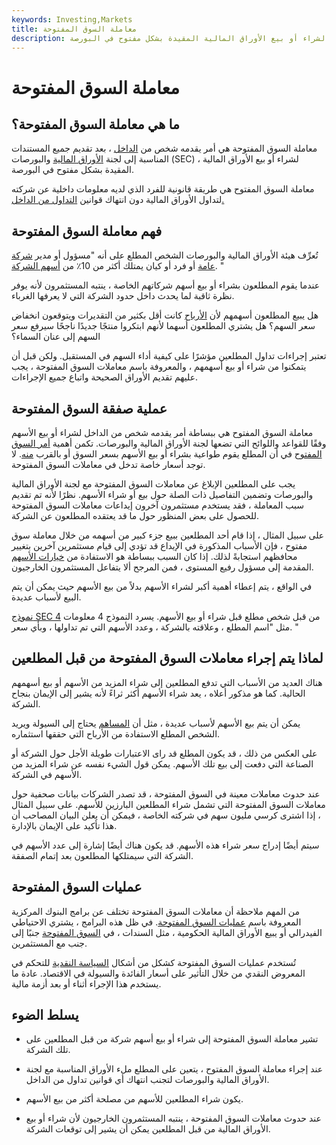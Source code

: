 ```yaml
---
keywords: Investing,Markets
title: معاملة السوق المفتوحة
description: معاملة السوق المفتوحة هي أمر يقدمه شخص من الداخل لشراء أو بيع الأوراق المالية المقيدة بشكل مفتوح في البورصة.
---
```


# معاملة السوق المفتوحة
## ما هي معاملة السوق المفتوحة؟

معاملة السوق المفتوحة هي أمر يقدمه شخص من [الداخل](/insider) ، بعد تقديم جميع المستندات المناسبة إلى لجنة [الأوراق المالية](/sec) والبورصات (SEC) ، لشراء أو بيع الأوراق المالية المقيدة بشكل مفتوح في البورصة.

معاملة السوق المفتوح هي طريقة قانونية للفرد الذي لديه معلومات داخلية عن شركته لتداول الأوراق المالية دون انتهاك قوانين [التداول من الداخل.](/insidertrading)

## فهم معاملة السوق المفتوحة

تُعرِّف هيئة الأوراق المالية والبورصات الشخص المطلع على أنه "مسؤول أو مدير [شركة عامة](/publiccompany) أو فرد أو كيان يمتلك أكثر من 10٪ من [أسهم الشركة](/stock). "

عندما يقوم المطلعون بشراء أو بيع أسهم شركاتهم الخاصة ، ينتبه المستثمرون لأنه يوفر نظرة ثاقبة لما يحدث داخل حدود الشركة التي لا يعرفها الغرباء.

هل يبيع المطلعون أسهمهم لأن [الأرباح](/earnings) كانت أقل بكثير من التقديرات ويتوقعون انخفاض سعر السهم؟ هل يشتري المطلعون أسهما لأنهم ابتكروا منتجًا جديدًا ناجحًا سيرفع سعر السهم إلى عنان السماء؟

تعتبر إجراءات تداول المطلعين مؤشرًا على كيفية أداء السهم في المستقبل. ولكن قبل أن يتمكنوا من شراء أو بيع أسهمهم ، والمعروفة باسم معاملات السوق المفتوحة ، يجب عليهم تقديم الأوراق الصحيحة واتباع جميع الإجراءات.

## عملية صفقة السوق المفتوحة

معاملة السوق المفتوح هي ببساطة أمر يقدمه شخص من الداخل لشراء أو بيع الأسهم وفقًا للقواعد واللوائح التي تضعها لجنة الأوراق المالية والبورصات. تكمن أهمية [أمر السوق المفتوح](/marketorder) في أن المطلع يقوم طواعية بشراء أو بيع الأسهم بسعر السوق أو بالقرب [منه](/market-price). لا توجد أسعار خاصة تدخل في معاملات السوق المفتوحة.

يجب على المطلعين الإبلاغ عن معاملات السوق المفتوحة مع لجنة الأوراق المالية والبورصات وتضمين التفاصيل ذات الصلة حول بيع أو شراء الأسهم. نظرًا لأنه تم تقديم سبب المعاملة ، فقد يستخدم مستثمرون آخرون إيداعات معاملات السوق المفتوحة للحصول على بعض المنظور حول ما قد يعتقده المطلعون عن الشركة.

على سبيل المثال ، إذا قام أحد المطلعين ببيع جزء كبير من أسهمه من خلال معاملة سوق مفتوح ، فإن الأسباب المذكورة في الإيداع قد تؤدي إلى قيام مستثمرين آخرين بتغيير محافظهم استجابةً لذلك. إذا كان السبب ببساطة هو الاستفادة من [خيارات الأسهم](/stockoption) المقدمة إلى مسؤول رفيع المستوى ، فمن المرجح ألا يتفاعل المستثمرون الخارجيون.

في الواقع ، يتم إعطاء أهمية أكبر لشراء الأسهم بدلاً من بيع الأسهم حيث يمكن أن يتم البيع لأسباب عديدة.

[نموذج SEC 4](/form4) من قبل شخص مطلع قبل شراء أو بيع الأسهم. يسرد النموذج 4 معلومات مثل "اسم المطلع ، وعلاقته بالشركة ، وعدد الأسهم التي تم تداولها ، وبأي سعر. "

## لماذا يتم إجراء معاملات السوق المفتوحة من قبل المطلعين

هناك العديد من الأسباب التي تدفع المطلعين إلى شراء المزيد من الأسهم أو بيع أسهمهم الحالية. كما هو مذكور أعلاه ، يعد شراء الأسهم أكثر ثراءً لأنه يشير إلى الإيمان بنجاح الشركة.

يمكن أن يتم بيع الأسهم لأسباب عديدة ، مثل أن [المساهم](/shareholder) يحتاج إلى السيولة ويريد الشخص المطلع الاستفادة من الأرباح التي حققها استثماره.

على العكس من ذلك ، قد يكون المطلع قد راى الاعتبارات طويلة الأجل حول الشركة أو الصناعة التي دفعت إلى بيع تلك الأسهم. يمكن قول الشيء نفسه عن شراء المزيد من الأسهم في الشركة.

عند حدوث معاملات معينة في السوق المفتوحة ، قد تصدر الشركات بيانات صحفية حول معاملات السوق المفتوحة التي تشمل شراء المطلعين البارزين للأسهم. على سبيل المثال ، إذا اشترى كرسي مليون سهم في شركته الخاصة ، فيمكن أن يعلن البيان المصاحب أن هذا تأكيد على الإيمان بالإدارة.

سيتم أيضًا إدراج سعر شراء هذه الأسهم. قد يكون هناك أيضًا إشارة إلى عدد الأسهم في الشركة التي سيمتلكها المطلعون بعد إتمام الصفقة.

## عمليات السوق المفتوحة

من المهم ملاحظة أن معاملات السوق المفتوحة تختلف عن برامج البنوك المركزية المعروفة باسم [عمليات السوق المفتوحة](/openmarketoperations). في ظل هذه البرامج ، يشتري الاحتياطي الفيدرالي أو يبيع الأوراق المالية الحكومية ، مثل السندات ، في [السوق المفتوحة](/open-market) جنبًا إلى جنب مع المستثمرين.

تُستخدم عمليات السوق المفتوحة كشكل من أشكال [السياسة النقدية](/monetarypolicy) للتحكم في المعروض النقدي من خلال التأثير على أسعار الفائدة والسيولة في الاقتصاد. عادة ما يستخدم هذا الإجراء أثناء أو بعد أزمة مالية.

## يسلط الضوء

- تشير معاملة السوق المفتوحة إلى شراء أو بيع أسهم شركة من قبل المطلعين على تلك الشركة.

- عند إجراء معاملة السوق المفتوح ، يتعين على المطلع ملء الأوراق المناسبة مع لجنة الأوراق المالية والبورصات لتجنب انتهاك أي قوانين تداول من الداخل.

- يكون شراء المطلعين للأسهم من مصلحة أكثر من بيع الأسهم.

- عند حدوث معاملات السوق المفتوحة ، ينتبه المستثمرون الخارجيون لأن شراء أو بيع الأوراق المالية من قبل المطلعين يمكن أن يشير إلى توقعات الشركة.

